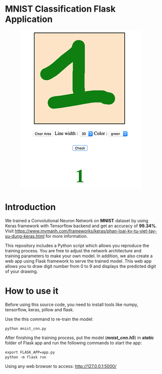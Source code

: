 
# MNIST Classification Flask Application

<p align="center">
<img src='flask-app/sample.png'>
</p>


#  Introduction
We trained a Convolutional Neuron Network on **MNIST** dataset by using Keras framework with Tensorflow backend and get an accuracy of **99.34%**. Visit https://www.mvmanh.com/frameworks/keras/phan-loai-ky-tu-viet-tay-su-dung-keras.html for more information.

This repository includes a Python script which allows you reproduce the training process. You are free to adjust the network architecture and training parameters to make your own model.
In addition, we also create a web app using Flask framework to serve the trained model. This web app allows you to draw digit number from 0 to 9 and displays the predicted digit of your drawing.


# How to use it

Before using this source code, you need to install tools like numpy, tensorflow, keras, pillow and flask.

Use the this command to re-train the model:

    python mnist_cnn.py

After finishing the training process, put the model (***mnist_cnn.h5***) in ***static*** folder of Flask app and run the following commands to start the app:

    export FLASK_APP=app.py
    python -m flask run

Using any web browser to access:  http://127.0.0.1:5000/
